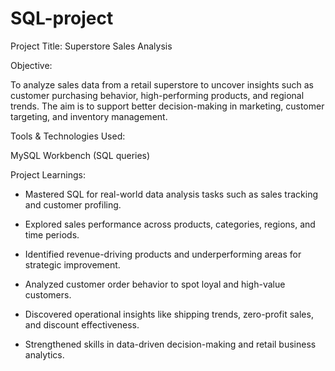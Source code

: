 # SQL-project
Project Title: Superstore Sales Analysis

Objective:

To analyze sales data from a retail superstore to uncover insights such as customer purchasing behavior, high-performing products, and regional trends. The aim is to support better decision-making in marketing, customer targeting, and inventory management.

Tools & Technologies Used:

MySQL Workbench (SQL queries)

Project Learnings:

* Mastered SQL for real-world data analysis tasks such as sales tracking and customer profiling.

* Explored sales performance across products, categories, regions, and time periods.

* Identified revenue-driving products and underperforming areas for strategic improvement.

* Analyzed customer order behavior to spot loyal and high-value customers.

* Discovered operational insights like shipping trends, zero-profit sales, and discount effectiveness.

* Strengthened skills in data-driven decision-making and retail business analytics.
